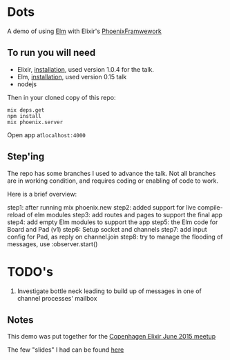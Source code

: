 # Dots

A demo of using [Elm](http://elm-lang.org) with Elixir's [PhoenixFramwework](http://phoenixframework.org)

## To run you will need
* Elixir, [installation](http://elixir-lang.org/install.html), used version 1.0.4 for the talk.
* Elm, [installation](http://elm-lang.org/install), used version 0.15 talk
* nodejs

Then in your cloned copy of this repo:
```
mix deps.get
npm install
mix phoenix.server
```
Open app at`localhost:4000`

## Step'ing

The repo has some branches I used to advance the talk.
Not all branches are in working condition, and requires coding or enabling of code to work.

Here is a brief overview:

step1: after running mix phoenix.new
step2: added support for live compile-reload of elm modules
step3: add routes and pages to support the final app
step4: add empty Elm modules to support the app
step5: the Elm code for Board and Pad (v1)
step6: Setup socket and channels
step7: add input config for Pad, as reply on channel.join
step8: try to manage the flooding of messages, use :observer.start()

# TODO's

1. Investigate bottle neck leading to build up of messages in one of channel processes' mailbox

## Notes
This demo was put together for the [Copenhagen Elixir June 2015 meetup](http://github.com/cphex/cphex/issues/20)

The few "slides" I had can be found [here](http://github.com/madsflensted/presentations/cphex_phoenix_and_elm)
